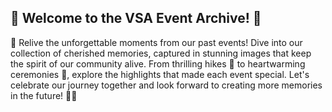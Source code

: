 
## 🌟 **Welcome to the VSA Event Archive!** 🌟

📸 Relive the unforgettable moments from our past events! Dive into our collection of cherished memories, captured in stunning images that keep the spirit of our community alive. From thrilling hikes 🥾 to heartwarming ceremonies 🎉, explore the highlights that made each event special. Let's celebrate our journey together and look forward to creating more memories in the future! 🚀✨  